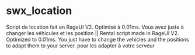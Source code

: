 # swx_location
Script de location fait en RageUI V2. Optimisé à 0.01ms. Vous avez juste à changer les véhicules et les position || Rental script made in RageUI V2. Optimized to 0.01ms. You just have to change the vehicles and the positions to adapt them to your server. pour les adapter à votre serveur

